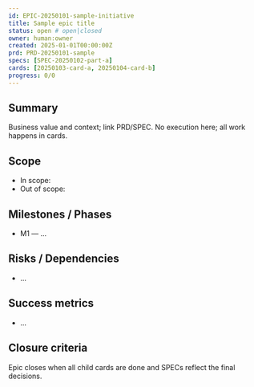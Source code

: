 ```yaml
---
id: EPIC-20250101-sample-initiative
title: Sample epic title
status: open # open|closed
owner: human:owner
created: 2025-01-01T00:00:00Z
prd: PRD-20250101-sample
specs: [SPEC-20250102-part-a]
cards: [20250103-card-a, 20250104-card-b]
progress: 0/0
---
```


## Summary
Business value and context; link PRD/SPEC. No execution here; all work happens in cards.

## Scope
- In scope:
- Out of scope:

## Milestones / Phases
- M1 — ...

## Risks / Dependencies
- ...

## Success metrics
- ...

## Closure criteria
Epic closes when all child cards are done and SPECs reflect the final decisions.

